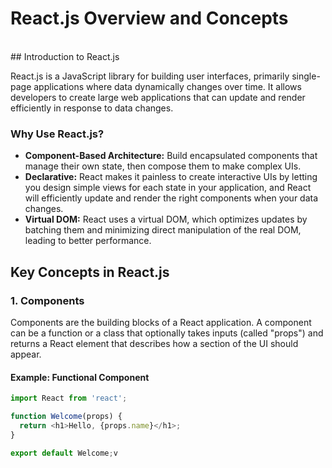 # React.js Overview and Concepts
<br>
## Introduction to React.js

React.js is a JavaScript library for building user interfaces, primarily single-page applications where data dynamically changes over time. It allows developers to create large web applications that can update and render efficiently in response to data changes.

### Why Use React.js?
- **Component-Based Architecture:** Build encapsulated components that manage their own state, then compose them to make complex UIs.
- **Declarative:** React makes it painless to create interactive UIs by letting you design simple views for each state in your application, and React will efficiently update and render the right components when your data changes.
- **Virtual DOM:** React uses a virtual DOM, which optimizes updates by batching them and minimizing direct manipulation of the real DOM, leading to better performance.

## Key Concepts in React.js

### 1. Components
Components are the building blocks of a React application. A component can be a function or a class that optionally takes inputs (called "props") and returns a React element that describes how a section of the UI should appear.

#### Example: Functional Component
```javascript
import React from 'react';

function Welcome(props) {
  return <h1>Hello, {props.name}</h1>;
}

export default Welcome;v